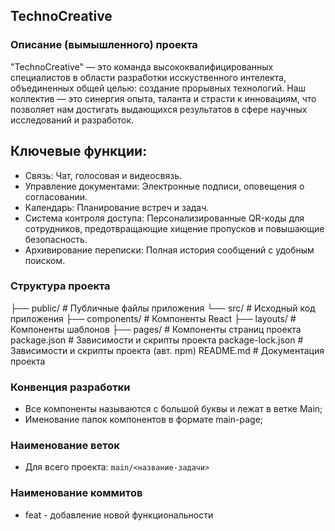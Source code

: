 ## TechnoCreative

### Описание (вымышленного) проекта
"TechnoCreative" — это команда высококвалифицированных специалистов в области разработки исскуственного интелекта, объединенных общей целью: создание прорывных технологий. Наш коллектив — это синергия опыта, таланта и страсти к инновациям, что позволяет нам достигать выдающихся результатов в сфере научных исследований и разработок.

## Ключевые функции:
* Связь: Чат, голосовая и видеосвязь.
* Управление документами: Электронные подписи, оповещения о согласовании.
* Календарь: Планирование встреч и задач.
* Система контроля доступа: Персонализированные QR-коды для сотрудников, предотвращающие хищение пропусков и повышающие безопасность.
* Архивирование переписки: Полная история сообщений с удобным поиском.

### Структура проекта
├── public/                 # Публичные файлы приложения
└── src/                    # Исходный код приложения
    ├── components/         # Компоненты React
    ├── layouts/            # Компоненты шаблонов
    ├── pages/              # Компоненты страниц проекта
    package.json            # Зависимости и скрипты проекта
    package-lock.json       # Зависимости и скрипты проекта (авт. npm)
    README.md               # Документация проекта

### Конвенция разработки
- Все компоненты называются с большой буквы и лежат в ветке Main;
- Именование папок компонентов в формате main-page;

### Наименование веток
- Для всего проекта:
``main/<название-задачи>``

### Наименование коммитов
- feat - добавление новой функциональности
